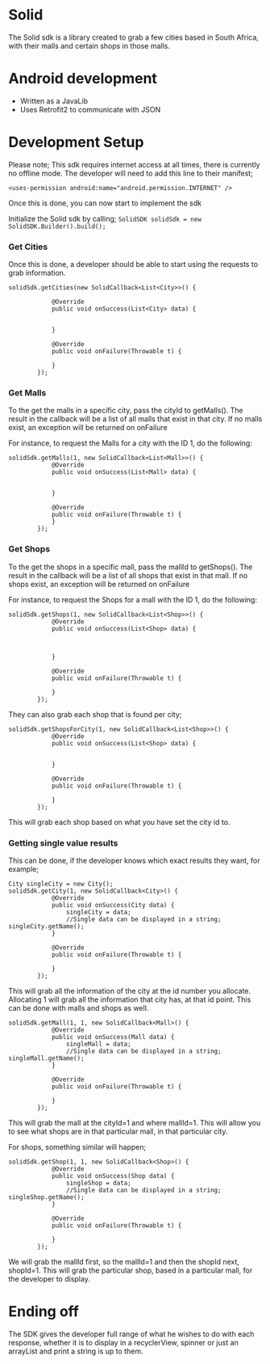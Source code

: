 # **Solid**

The Solid sdk is a library created to grab a few cities based in South Africa, with their malls and certain shops in those malls.

# **Android development**

* Written as a JavaLib
* Uses Retrofit2 to communicate with JSON

# **Development Setup**

Please note; This sdk requires internet access at all times, there is currently no offline mode. The developer will need to add this line to their manifest;

`<uses-permission android:name="android.permission.INTERNET" />`

Once this is done, you can now start to implement the sdk

Initialize the Solid sdk by calling;
`SolidSDK solidSdk = new SolidSDK.Builder().build();`

### **Get Cities**

Once this is done, a developer should be able to start using the requests to grab information.

```
solidSdk.getCities(new SolidCallback<List<City>>() {

            @Override
            public void onSuccess(List<City> data) {
                
                
            }

            @Override
            public void onFailure(Throwable t) {

            }
        });
```

### **Get Malls**

To the get the malls in a specific city, pass the cityId to getMalls(). The result in the callback will be a list of all malls that exist in that city. If no malls exist, an exception will be returned on onFailure

For instance, to request the Malls for a city with the ID 1, do the following:

```
solidSdk.getMalls(1, new SolidCallback<List<Mall>>() {
            @Override
            public void onSuccess(List<Mall> data) {                
              
                
            }

            @Override
            public void onFailure(Throwable t) {
            }
        });
```

### **Get Shops**

To the get the shops in a specific mall, pass the mallId to getShops(). The result in the callback will be a list of all shops that exist in that mall. If no shops exist, an exception will be returned on onFailure

For instance, to request the Shops for a mall with the ID 1, do the following:

```
solidSdk.getShops(1, new SolidCallback<List<Shop>>() {
            @Override
            public void onSuccess(List<Shop> data) {
                
                

            }

            @Override
            public void onFailure(Throwable t) {

            }
        });
```

They can also grab each shop that is found per city;

```
solidSdk.getShopsForCity(1, new SolidCallback<List<Shop>>() {
            @Override
            public void onSuccess(List<Shop> data) {
                
              
            }

            @Override
            public void onFailure(Throwable t) {

            }
        });
```
This will grab each shop based on what you have set the city id to.

### **Getting single value results**

This can be done, if the developer knows which exact results they want, for example;

```
City singleCity = new City();
solidSdk.getCity(1, new SolidCallback<City>() {
            @Override
            public void onSuccess(City data) {
                singleCity = data;
                //Single data can be displayed in a string; singleCity.getName();
            }

            @Override
            public void onFailure(Throwable t) {

            }
        });
```
This will grab all the information of the city at the id number you allocate. Allocating 1 will grab all the information that city has, at that id point. This can be done with malls and shops as well.

```
solidSdk.getMall(1, 1, new SolidCallback<Mall>() {
            @Override
            public void onSuccess(Mall data) {
                singleMall = data;
                //Single data can be displayed in a string; singleMall.getName();
            }

            @Override
            public void onFailure(Throwable t) {

            }
        });
```
This will grab the mall at the cityId=1 and where mallId=1. This will allow you to see what shops are in that particular mall, in that particular city.

For shops, something similar will happen; 

```
solidSdk.getShop(1, 1, new SolidCallback<Shop>() {
            @Override
            public void onSuccess(Shop data) {
                singleShop = data;
                //Single data can be displayed in a string; singleShop.getName();
            }

            @Override
            public void onFailure(Throwable t) {

            }
        });
```
We will grab the mallId first, so the mallId=1 and then the shopId next, shopId=1. This will grab the particular shop, based in a particular mall, for the developer to display. 

# **Ending off**

The SDK gives the developer full range of what he wishes to do with each response, whether it is to display in a recyclerView, spinner or just an arrayList and print a string is up to them.
